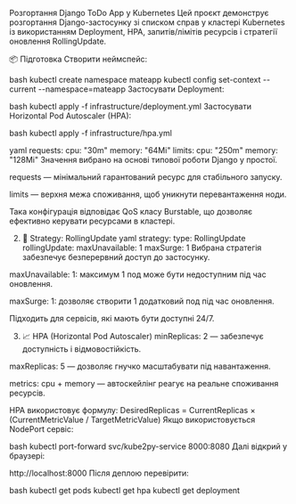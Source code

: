 Розгортання Django ToDo App у Kubernetes
Цей проєкт демонструє розгортання Django-застосунку зі списком справ у кластері Kubernetes із використанням Deployment, HPA, запитів/лімітів ресурсів і стратегії оновлення RollingUpdate.

📦 Підготовка
Створити неймспейс:

bash
kubectl create namespace mateapp
kubectl config set-context --current --namespace=mateapp
Застосувати Deployment:

bash
kubectl apply -f infrastructure/deployment.yml
Застосувати Horizontal Pod Autoscaler (HPA):

bash
kubectl apply -f infrastructure/hpa.yml

yaml
requests:
  cpu: "30m"
  memory: "64Mi"
limits:
  cpu: "250m"
  memory: "128Mi"
Значення вибрано на основі типової роботи Django у простої.

requests — мінімальний гарантований ресурс для стабільного запуску.

limits — верхня межа споживання, щоб уникнути перевантаження ноди.

Така конфігурація відповідає QoS класу Burstable, що дозволяє ефективно керувати ресурсами в кластері.

2. 🔁 Strategy: RollingUpdate
yaml
strategy:
  type: RollingUpdate
  rollingUpdate:
    maxUnavailable: 1
    maxSurge: 1
Вибрана стратегія забезпечує безперервний доступ до застосунку.

maxUnavailable: 1: максимум 1 под може бути недоступним під час оновлення.

maxSurge: 1: дозволяє створити 1 додатковий под під час оновлення.

Підходить для сервісів, які мають бути доступні 24/7.

3. 📈 HPA (Horizontal Pod Autoscaler)
minReplicas: 2 — забезпечує доступність і відмовостійкість.

maxReplicas: 5 — дозволяє гнучко масштабувати під навантаження.

metrics: cpu + memory — автоскейлінг реагує на реальне споживання ресурсів.

HPA використовує формулу:
DesiredReplicas = CurrentReplicas × (CurrentMetricValue / TargetMetricValue)
Якщо використовується NodePort сервіс:

bash
kubectl port-forward svc/kube2py-service 8000:8080
Далі відкрий у браузері:

http://localhost:8000
Після деплою перевірити:

bash
kubectl get pods
kubectl get hpa
kubectl get deployment